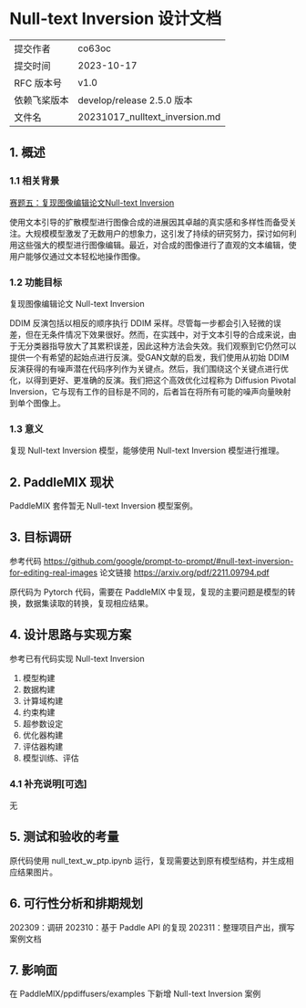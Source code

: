 # Null-text Inversion 设计文档

|              |                            |
|--------------|----------------------------|
| 提交作者     | co63oc                     |
| 提交时间     | 2023-10-17                 |
| RFC 版本号   | v1.0                       |
| 依赖飞桨版本 | develop/release 2.5.0 版本 |
| 文件名       | 20231017_nulltext_inversion.md       |

## 1. 概述

### 1.1 相关背景

[赛题五：复现图像编辑论文Null-text Inversion](https://competition.atomgit.com/competitionInfo?id=85216ad0ef0811ed99d49fc42bfa011c)

使用文本引导的扩散模型进行图像合成的进展因其卓越的真实感和多样性而备受关注。大规模模型激发了无数用户的想象力，这引发了持续的研究努力，探讨如何利用这些强大的模型进行图像编辑。最近，对合成的图像进行了直观的文本编辑，使用户能够仅通过文本轻松地操作图像。

### 1.2 功能目标

复现图像编辑论文 Null-text Inversion

DDIM 反演包括以相反的顺序执行 DDIM 采样。尽管每一步都会引入轻微的误差，但在无条件情况下效果很好。然而，在实践中，对于文本引导的合成来说，由于无分类器指导放大了其累积误差，因此这种方法会失效。我们观察到它仍然可以提供一个有希望的起始点进行反演。受GAN文献的启发，我们使用从初始 DDIM 反演获得的有噪声潜在代码序列作为关键点。然后，我们围绕这个关键点进行优化，以得到更好、更准确的反演。我们把这个高效优化过程称为 Diffusion Pivotal Inversion，它与现有工作的目标是不同的，后者旨在将所有可能的噪声向量映射到单个图像上。

### 1.3 意义

复现 Null-text Inversion 模型，能够使用 Null-text Inversion 模型进行推理。

## 2. PaddleMIX 现状

PaddleMIX 套件暂无 Null-text Inversion 模型案例。

## 3. 目标调研

参考代码 https://github.com/google/prompt-to-prompt/#null-text-inversion-for-editing-real-images
论文链接 https://arxiv.org/pdf/2211.09794.pdf

原代码为 Pytorch 代码，需要在 PaddleMIX 中复现，复现的主要问题是模型的转换，数据集读取的转换，复现相应结果。

## 4. 设计思路与实现方案

参考已有代码实现 Null-text Inversion
1. 模型构建
2. 数据构建
3. 计算域构建
4. 约束构建
5. 超参数设定
6. 优化器构建
7. 评估器构建
8. 模型训练、评估

### 4.1 补充说明[可选]

无

## 5. 测试和验收的考量

原代码使用 null_text_w_ptp.ipynb 运行，复现需要达到原有模型结构，并生成相应结果图片。

## 6. 可行性分析和排期规划

202309：调研
202310：基于 Paddle API 的复现
202311：整理项目产出，撰写案例文档

## 7. 影响面

在 PaddleMIX/ppdiffusers/examples 下新增 Null-text Inversion 案例

